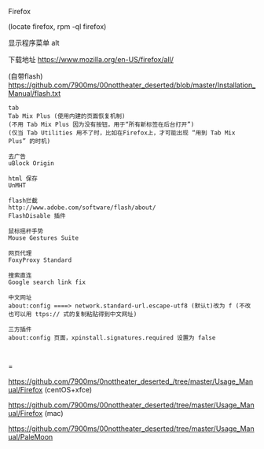 
Firefox

(locate firefox, rpm -ql firefox)

显示程序菜单 alt

下载地址
https://www.mozilla.org/en-US/firefox/all/

(自带flash)
https://github.com/7900ms/00nottheater_deserted/blob/master/Installation_Manual/flash.txt

```
tab
Tab Mix Plus (使用内建的页面恢复机制)
(不用 Tab Mix Plus 因为没有按钮，用于“所有新标签在后台打开”)
(仅当 Tab Utilities 用不了时，比如在Firefox上，才可能出现 “用到 Tab Mix Plus” 的时机)

去广告
uBlock Origin

html 保存
UnMHT

flash拦截
http://www.adobe.com/software/flash/about/
FlashDisable 插件

鼠标摇杆手势
Mouse Gestures Suite

网页代理
FoxyProxy Standard

搜索直连
Google search link fix

中文网址
about:config ====> network.standard-url.escape-utf8 (默认t)改为 f (不改也可以用 ttps:// 式的复制粘贴得到中文网址)

三方插件
about:config 页面，xpinstall.signatures.required 设置为 false



```

=

https://github.com/7900ms/0nottheater_deserted_/tree/master/Usage_Manual/Firefox (centOS+xfce)

https://github.com/7900ms/00nottheater_deserted/tree/master/Usage_Manual/Firefox (mac)

https://github.com/7900ms/00nottheater_deserted/tree/master/Usage_Manual/PaleMoon


